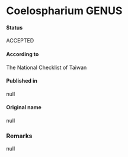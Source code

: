 # Coelospharium GENUS

#### Status
ACCEPTED

#### According to
The National Checklist of Taiwan

#### Published in
null

#### Original name
null

### Remarks
null